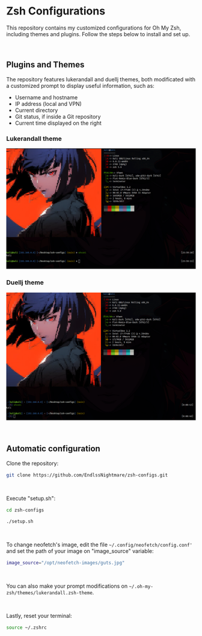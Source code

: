 # Zsh Configurations

This repository contains my customized configurations for Oh My Zsh, including themes and plugins. Follow the steps below to install and set up.

<br>

## Plugins and Themes
The repository features lukerandall and duellj themes, both modificated with a customized prompt to display useful information, such as:

* Username and hostname
* IP address (local and VPN)
* Current directory 
* Git status, if inside a Git repository
* Current time displayed on the right

### Lukerandall theme
![Terminal](Images/ReadMePics/terminal.png)

### Duellj theme
![Terminal](Images/terminal2.png)

<br>

## Automatic configuration
Clone the repository:

```bash
git clone https://github.com/EndlssNightmare/zsh-configs.git
```
<br>

Execute "setup.sh":

```bash
cd zsh-configs
```
```bash
./setup.sh
```

<br>

To change neofetch's image, edit the file `~/.config/neofetch/config.conf'` and set the path of your image on "image_source" variable:

```bash
image_source="/opt/neofetch-images/guts.jpg"
```

<br>

You can also make your prompt modifications on `~/.oh-my-zsh/themes/lukerandall.zsh-theme`.

<br>

Lastly, reset your terminal:

```bash
source ~/.zshrc
```

